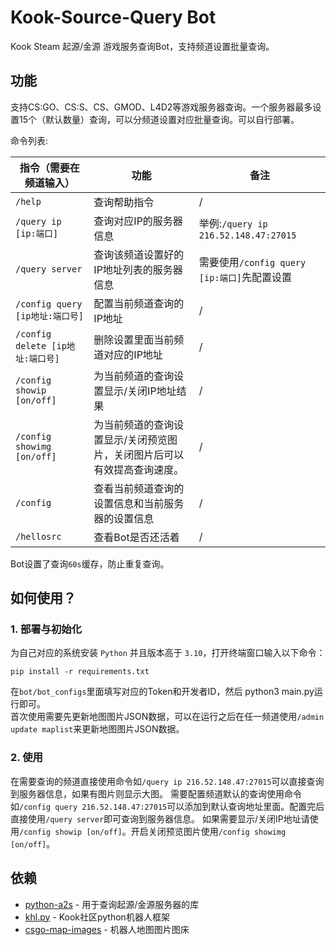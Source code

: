 # Kook-Source-Query Bot

Kook Steam 起源/金源 游戏服务查询Bot，支持频道设置批量查询。  

## 功能

支持CS:GO、CS:S、CS、GMOD、L4D2等游戏服务器查询。一个服务器最多设置15个（默认数量）查询，可以分频道设置对应批量查询。可以自行部署。  

命令列表:  

| 指令（需要在频道输入）                 | 功能                                   | 备注                                 |
|-----------------------------|--------------------------------------|------------------------------------|
| `/help`                     | 查询帮助指令                               | /                                  |
| `/query ip [ip:端口]`         | 查询对应IP的服务器信息                         | 举例:`/query ip 216.52.148.47:27015` |
| `/query server`             | 查询该频道设置好的IP地址列表的服务器信息                | 需要使用`/config query [ip:端口]`先配置设置   |
| `/config query [ip地址:端口号]`  | 配置当前频道查询的IP地址                        | /                                  |
| `/config delete [ip地址:端口号]` | 删除设置里面当前频道对应的IP地址                    | /                                  |
| `/config showip [on/off]`   | 为当前频道的查询设置显示/关闭IP地址结果                | /                                  |
| `/config showimg [on/off]`  | 为当前频道的查询设置显示/关闭预览图片，关闭图片后可以有效提高查询速度。 | /                                  |
| `/config`                   | 查看当前频道查询的设置信息和当前服务器的设置信息             | /                                  |
| `/hellosrc`                 | 查看Bot是否还活着                           | /                                  |

Bot设置了查询`60s`缓存，防止重复查询。  

## 如何使用？

### 1. 部署与初始化

为自己对应的系统安装 `Python` 并且版本高于 `3.10`，打开终端窗口输入以下命令：  
~~~
pip install -r requirements.txt
~~~
在`bot/bot_configs`里面填写对应的Token和开发者ID，然后 python3 main.py运行即可。  
首次使用需要先更新地图图片JSON数据，可以在运行之后在任一频道使用`/admin update maplist`来更新地图图片JSON数据。

### 2. 使用

在需要查询的频道直接使用命令如`/query ip 216.52.148.47:27015`可以直接查询到服务器信息，如果有图片则显示大图。
需要配置频道默认的查询使用命令如`/config query 216.52.148.47:27015`可以添加到默认查询地址里面。配置完后直接使用`/query server`即可查询到服务器信息。
如果需要显示/关闭IP地址请使用`/config showip [on/off]`。开启关闭预览图片使用`/config showimg [on/off]`。

## 依赖

* [python-a2s](https://github.com/Yepoleb/python-a2s) - 用于查询起源/金源服务器的库
* [khl.py](https://github.com/TWT233/khl.py) - Kook社区python机器人框架
* [csgo-map-images](https://github.com/NewPage-Community/csgo-map-images) - 机器人地图图片图床
